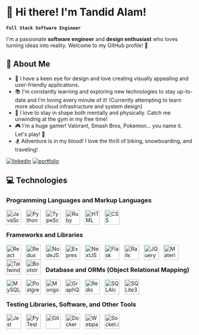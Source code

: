 # 👋 Hi there! I'm Tandid Alam!

**`Full Stack Software Engineer`**

I'm a passionate **software engineer** and **design enthusiast** who loves turning ideas into reality. Welcome to my GitHub profile! 🚀

## 🌟 About Me

- 🎨 I have a keen eye for design and love creating visually appealing and user-friendly applications.
- 📚 I'm constantly learning and exploring new technologies to stay up-to-date and I'm loving every minute of it! 
     (Currently attempting to learn more about cloud infrastructure and system design)    
- 💪 I love to stay in shape both mentally and physically. Catch me unwinding at the gym in my free time!
- 🎮 I'm a huge gamer! Valorant, Smash Bros, Pokemon... you name it. Let's play! 👀
- 🏂 Adventure is in my blood! I love the thrill of biking, snowboarding, and traveling!

<!-- - 🌐 Check out my website to learn more about me: [tandidalam.com](https://tandidalam.com/) -->

   <p align="left">
      <a href="https://www.linkedin.com/in/tandidalam/">
         <img alt="linkedin" title="Connect" src="https://img.shields.io/badge/-Let's%20Connect!-blue"/></a>
      <a href="https://www.tandidalam.com/">
         <img alt="portfolio" title="Portfolio" src="https://img.shields.io/badge/-Portfolio-orange"/></a>
<!--       <a href="https://www.tandid.alam1@gmail.com">
         <img alt="gmail" title="gmail" src="https://img.shields.io/badge/-Gmail-red"/></a> -->
   </p>


## 💻 Technologies

### Programming Languages and Markup Languages

<div>
     <img align="left" alt="JavaScript" width="40px" style="padding-right:10px;" src="https://cdn.jsdelivr.net/gh/devicons/devicon/icons/javascript/javascript-original.svg" />
     <img align="left" alt="Python" width="40px" style="padding-right:10px;" src="https://cdn.jsdelivr.net/gh/devicons/devicon/icons/python/python-original.svg" />
     <img align="left" alt="TypeScript" width="40px" style="padding-right:10px;" src="https://cdn.jsdelivr.net/gh/devicons/devicon/icons/typescript/typescript-original.svg" />
     <img align="left" alt="Ruby" width="40px" style="padding-right:10px;" src="https://cdn.jsdelivr.net/gh/devicons/devicon/icons/ruby/ruby-original.svg"/>
     <img align="left" alt="HTML" width="40px" style="padding-right:10px;" src="https://cdn.jsdelivr.net/gh/devicons/devicon/icons/html5/html5-original.svg" />
     <img align="left" alt="CSS" width="40px" style="padding-right:10px;" src="https://cdn.jsdelivr.net/gh/devicons/devicon/icons/css3/css3-original.svg" />
     <br>
</div>
<br>

### Frameworks and Libraries

<div>
     <img align="left" alt="React" width="40px" style="padding-right:10px;" src="https://cdn.jsdelivr.net/gh/devicons/devicon/icons/react/react-original.svg"  />
     <img align="left" alt="Redux" width="40px" style="padding-right:10px;" src="https://cdn.jsdelivr.net/gh/devicons/devicon/icons/redux/redux-original.svg" />
     <img align="left" alt="NodeJS" width="40px" style="padding-right:10px;" src="https://cdn.jsdelivr.net/gh/devicons/devicon/icons/nodejs/nodejs-original.svg" />
     <img align="left" alt="ExpressJS" width="40px" style="padding-right:10px;" src="https://cdn.jsdelivr.net/gh/devicons/devicon/icons/express/express-original.svg" />
     <img align="left" alt="NextJS" width="40px" style="padding-right:10px;"  src="https://cdn.jsdelivr.net/gh/devicons/devicon/icons/nextjs/nextjs-line.svg" />
     <img align="left" alt="Flask" width="40px" style="padding-right:10px;" src="https://cdn.jsdelivr.net/gh/devicons/devicon/icons/flask/flask-original.svg" />
     <img align="left" alt="Rails" width="40px" style="padding-right:10px;" src="https://cdn.jsdelivr.net/gh/devicons/devicon/icons/rails/rails-plain.svg" />
     <img align="left" alt="JQuery" width="40px" style="padding-right:10px;" src="https://cdn.jsdelivr.net/gh/devicons/devicon/icons/jquery/jquery-original.svg" />
     <img align="left" alt="Material-UI" width="40px" style="padding-right:10px;" src="https://cdn.jsdelivr.net/gh/devicons/devicon/icons/materialui/materialui-original.svg" />
     <img align="left" alt="TailwindCSS" width="40px" style="padding-right:10px;" src="https://cdn.jsdelivr.net/gh/devicons/devicon/icons/tailwindcss/tailwindcss-plain.svg"  />
     <img align="left" alt="Bootstrap" width="40px" style="padding-right:10px;" src="https://cdn.jsdelivr.net/gh/devicons/devicon/icons/bootstrap/bootstrap-original.svg"  />
     <br>
</div>
<br>

### Database and ORMs (Object Relational Mapping)

<div>
     <img align="left" alt="MySQL" width="40px" style="padding-right:10px;" src="https://cdn.jsdelivr.net/gh/devicons/devicon/icons/mysql/mysql-original.svg"  />
     <img align="left" alt="PostgreSQL" width="40px" style="padding-right:10px;" src="https://cdn.jsdelivr.net/gh/devicons/devicon/icons/postgresql/postgresql-original.svg" />
     <img align="left" alt="MongoDB" width="40px" style="padding-right:10px;" src="https://cdn.jsdelivr.net/gh/devicons/devicon/icons/mongodb/mongodb-original.svg" />
     <img align="left" alt="GraphQL" width="40px" style="padding-right:10px;" src="https://cdn.jsdelivr.net/gh/devicons/devicon/icons/graphql/graphql-plain.svg" />
     <img align="left" alt="Redis" width="40px" style="padding-right:10px;"  src="https://cdn.jsdelivr.net/gh/devicons/devicon/icons/redis/redis-original.svg" />
     <img align="left" alt="SQLAlchemy" width="40px" style="padding-right:10px;" src="https://cdn.jsdelivr.net/gh/devicons/devicon/icons/sqlalchemy/sqlalchemy-original.svg" />
     <img align="left" alt="SQLite3" width="40px" style="padding-right:10px;" src="https://cdn.jsdelivr.net/gh/devicons/devicon/icons/sqlite/sqlite-original.svg" />
     <br>
</div>
<br>

### Testing Libraries, Software, and Other Tools

<div>
     <img align="left" alt="Jest" width="40px" style="padding-right:10px;" src="https://cdn.jsdelivr.net/gh/devicons/devicon/icons/jest/jest-plain.svg" />
     <img align="left" alt="PyTest" width="40px" style="padding-right:10px;" src="https://cdn.jsdelivr.net/gh/devicons/devicon/icons/pytest/pytest-original.svg" />
     <img align="left" alt="Git" width="40px" style="padding-right:10px;"  src="https://cdn.jsdelivr.net/gh/devicons/devicon/icons/git/git-original.svg" />
     <img align="left" alt="Docker" width="40px" style="padding-right:10px;" src="https://cdn.jsdelivr.net/gh/devicons/devicon/icons/docker/docker-original.svg" />
     <img align="left" alt="Webpack" width="40px" style="padding-right:10px;" src="https://cdn.jsdelivr.net/gh/devicons/devicon/icons/webpack/webpack-original.svg" />
     <img align="left" alt="Socket.io" width="40px" style="padding-right:10px;" src="https://cdn.jsdelivr.net/gh/devicons/devicon/icons/socketio/socketio-original.svg" />
     <br>
</div>
<br>


<!-- ## 📊 Stats -->

<!-- [![Tandid's GitHub stats](https://github-readme-stats.vercel.app/api?username=tandid&show_icons=true&theme=prussian)](https://github.com/tandid/github-readme-stats) -->
<!-- ![Top Langs](https://github-readme-stats.vercel.app/api/top-langs/?username=tandid&theme=prussian) -->
